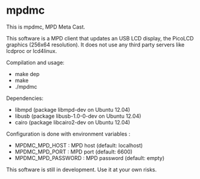 mpdmc
=====

This is mpdmc, MPD Meta Cast.

This software is a MPD client that updates an USB LCD display, the PicoLCD graphics (256x64 resolution). It does not use any third party servers like lcdproc or lcd4linux.

Compilation and usage:
- make dep
- make
- ./mpdmc

Dependencies:
- libmpd (package libmpd-dev on Ubuntu 12.04)
- libusb (package libusb-1.0-0-dev on Ubuntu 12.04)
- cairo (package libcairo2-dev on Ubuntu 12.04)

Configuration is done with environment variables :
- MPDMC_MPD_HOST : MPD host (default: localhost)
- MPDMC_MPD_PORT : MPD port (default: 6600)
- MPDMC_MPD_PASSWORD : MPD password (default: empty)

This software is still in development. Use it at your own risks.
